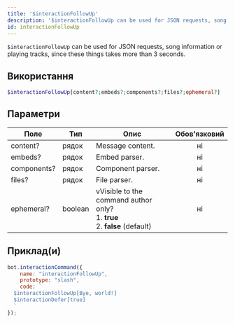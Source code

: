 ```yaml
---
title: '$interactionFollowUp'
description: '$interactionFollowUp can be used for JSON requests, song information or playing tracks, since these things takes more than 3 seconds.'
id: interactionFollowUp
---
```


`$interactionFollowUp` can be used for JSON requests, song information or playing tracks, since these things takes more than 3 seconds.

## Використання

```php
$interactionFollowUp[content?;embeds?;components?;files?;ephemeral?]
```

## Параметри

| Поле        | Тип     | Опис                                                                                              | Обов'язковий |
| ----------- | ------- | ------------------------------------------------------------------------------------------------- |:------------:|
| content?    | рядок   | Message content.                                                                                  |      ні      |
| embeds?     | рядок   | Embed parser.                                                                                     |      ні      |
| components? | рядок   | Component parser.                                                                                 |      ні      |
| files?      | рядок   | File parser.                                                                                      |      ні      |
| ephemeral?  | boolean | vVisible to the command author only? <br /> 1. **true** <br /> 2. **false** (default) |      ні      |

## Приклад(и)

```javascript
bot.interactionCommand({
    name: "interactionFollowUp",
    prototype: "slash",
    code: `
  $interactionFollowUp[Bye, world!]
  $interactionDefer[true]
  `
});
```
